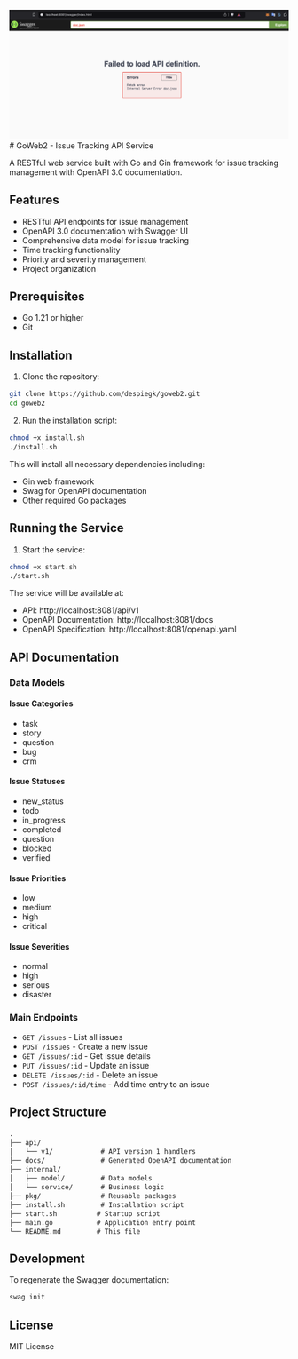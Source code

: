 ![alt text](image.png)# GoWeb2 - Issue Tracking API Service

A RESTful web service built with Go and Gin framework for issue tracking management with OpenAPI 3.0 documentation.

## Features

- RESTful API endpoints for issue management
- OpenAPI 3.0 documentation with Swagger UI
- Comprehensive data model for issue tracking
- Time tracking functionality
- Priority and severity management
- Project organization

## Prerequisites

- Go 1.21 or higher
- Git

## Installation

1. Clone the repository:
```bash
git clone https://github.com/despiegk/goweb2.git
cd goweb2
```

2. Run the installation script:
```bash
chmod +x install.sh
./install.sh
```

This will install all necessary dependencies including:
- Gin web framework
- Swag for OpenAPI documentation
- Other required Go packages

## Running the Service

1. Start the service:
```bash
chmod +x start.sh
./start.sh
```

The service will be available at:
- API: http://localhost:8081/api/v1
- OpenAPI Documentation: http://localhost:8081/docs
- OpenAPI Specification: http://localhost:8081/openapi.yaml

## API Documentation

### Data Models

#### Issue Categories
- task
- story
- question
- bug
- crm

#### Issue Statuses
- new_status
- todo
- in_progress
- completed
- question
- blocked
- verified

#### Issue Priorities
- low
- medium
- high
- critical

#### Issue Severities
- normal
- high
- serious
- disaster

### Main Endpoints

- `GET /issues` - List all issues
- `POST /issues` - Create a new issue
- `GET /issues/:id` - Get issue details
- `PUT /issues/:id` - Update an issue
- `DELETE /issues/:id` - Delete an issue
- `POST /issues/:id/time` - Add time entry to an issue

## Project Structure

```
.
├── api/
│   └── v1/            # API version 1 handlers
├── docs/              # Generated OpenAPI documentation
├── internal/
│   ├── model/         # Data models
│   └── service/       # Business logic
├── pkg/               # Reusable packages
├── install.sh         # Installation script
├── start.sh          # Startup script
├── main.go           # Application entry point
└── README.md         # This file
```

## Development

To regenerate the Swagger documentation:

```bash
swag init
```

## License

MIT License
